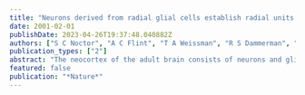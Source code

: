 ```yaml
---
title: "Neurons derived from radial glial cells establish radial units in neocortex"
date: 2001-02-01
publishDate: 2023-04-26T19:37:48.040882Z
authors: ["S C Noctor", "A C Flint", "T A Weissman", "R S Dammerman", "A R Kriegstein"]
publication_types: ["2"]
abstract: "The neocortex of the adult brain consists of neurons and glia that are generated by precursor cells of the embryonic ventricular zone. In general, glia are generated after neurons during development, but radial glia are an exception to this rule. Radial glia are generated before neurogenesis and guide neuronal migration. Radial glia are mitotically active throughout neurogenesis, and disappear or become astrocytes when neuronal migration is complete. Although the lineage relationships of cortical neurons and glia have been explored, the clonal relationship of radial glia to other cortical cells remains unknown. It has been suggested that radial glia may be neuronal precursors, but this has not been demonstrated in vivo. We have used a retroviral vector encoding enhanced green fluorescent protein to label precursor cells in vivo and have examined clones 1-3 days later using morphological, immunohistochemical and electrophysiological techniques. Here we show that clones consist of mitotic radial glia and postmitotic neurons, and that neurons migrate along clonally related radial glia. Time-lapse images show that proliferative radial glia generate neurons. Our results support the concept that a lineage relationship between neurons and proliferative radial glia may underlie the radial organization of neocortex."
featured: false
publication: "*Nature*"
---
```



